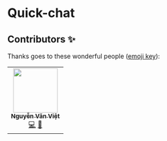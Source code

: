 # Quick-chat
## Contributors ✨

Thanks goes to these wonderful people ([emoji key](https://allcontributors.org/docs/en/emoji-key)):

<!-- ALL-CONTRIBUTORS-LIST:START - Do not remove or modify this section -->
<!-- prettier-ignore-start -->
<!-- markdownlint-disable -->
<table>
  <tr>
    <td align="center"><a href="https://github.com/SharkVietnv35"><img src="https://avatars.githubusercontent.com/u/132866307?v=4" width="100px;" alt=""/><br /><sub><b>Nguyễn Văn Việt</b></sub></a><br /><a href="https://github.com/SharkVietnv35" title="Code">💻</a> <a href="https://github.com/SharkVietnv35/Quick-Chat-java" title="Documentation">📖</a> <a href="#maintenance-hoc081098" title="Ideas & Code">
  </tr>
</table>

<!-- markdownlint-restore -->
